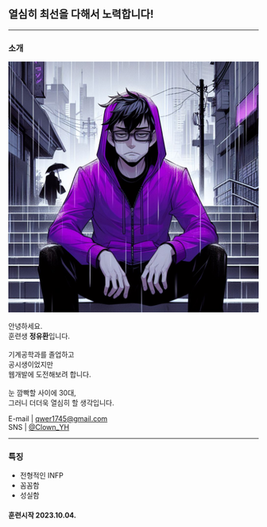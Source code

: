 ## 열심히 최선을 다해서 노력합니다!
---

### 소개
![프사](/프사.jpg "프로필사진")
<br>

안녕하세요. <br>
훈련생 **정유환**입니다. <br>
<br>
기계공학과를 졸업하고 <br>
공시생이었지만 <br>
웹개발에 도전해보려 합니다.<br>
<br>
눈 깜빡할 사이에 30대,<br>
그러니 더더욱 열심히 할 생각입니다.

E-mail | qwer1745@gmail.com <br>
SNS | [@Clown_YH](https://www.twitter.com/Clown_YH)




---

### 특징
  * 전형적인 INFP
  * 꼼꼼함
  * 성실함

#### 훈련시작 2023.10.04.